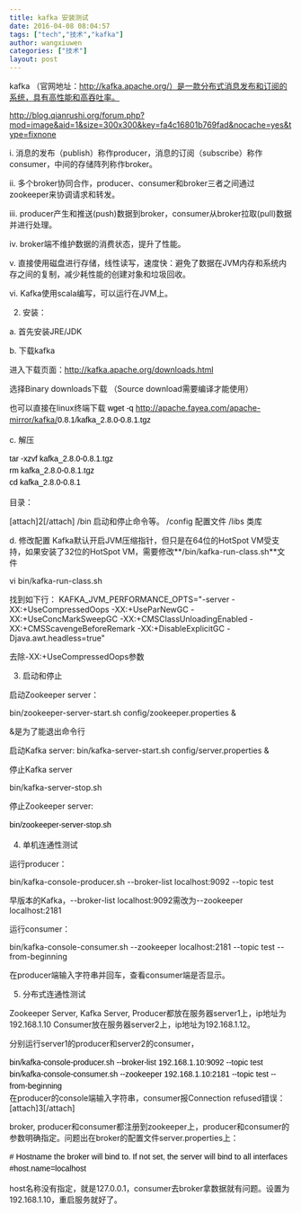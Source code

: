 ```yaml
---
title: kafka 安装测试
date: 2016-04-08 08:04:57
tags: ["tech","技术","kafka"]
author: wangxiuwen
categories: ["技术"]
layout: post
---
```


kafka （官网地址：http://kafka.apache.org/）是一款分布式消息发布和订阅的系统，具有高性能和高吞吐率。 

http://blog.qianrushi.org/forum.php?mod=image&aid=1&size=300x300&key=fa4c16801b769fad&nocache=yes&type=fixnone

i. 消息的发布（publish）称作producer，消息的订阅（subscribe）称作consumer，中间的存储阵列称作broker。 

ii. 多个broker协同合作，producer、consumer和broker三者之间通过zookeeper来协调请求和转发。 

iii. producer产生和推送(push)数据到broker，consumer从broker拉取(pull)数据并进行处理。 

iv. broker端不维护数据的消费状态，提升了性能。 

v. 直接使用磁盘进行存储，线性读写，速度快：避免了数据在JVM内存和系统内存之间的复制，减少耗性能的创建对象和垃圾回收。 

vi. Kafka使用scala编写，可以运行在JVM上。 

2. 安装： 

a. 首先安装JRE/JDK 


b. 下载kafka 

进入下载页面：http://kafka.apache.org/downloads.html 

选择Binary downloads下载 （Source download需要编译才能使用） 

也可以直接在linux终端下载 <span style="font-family: Helvetica, Tahoma, Arial, sans-serif; color: rgb(0, 0, 0); line-height: 1.5;">wget -q </span><a href="http://apache.fayea.com/apache-mirror/kafka/" target="_blank" style="font-family: Helvetica, Tahoma, Arial, sans-serif; line-height: 1.5;">http://apache.fayea.com/apache-mirror/kafka/</a><span style="font-family: Helvetica, Tahoma, Arial, sans-serif; color: rgb(0, 0, 0); line-height: 1.5;">0.8.1/kafka_2.8.0-0.8.1.tgz </span>



c. 解压 
<div><span style="color: black; font-family: Helvetica, Tahoma, Arial, sans-serif; line-height: 1.5;">tar -xzvf kafka_2.8.0-0.8.1.tgz  </span></div><div><span style="color: black; font-family: Helvetica, Tahoma, Arial, sans-serif; line-height: 1.5;">rm kafka_2.8.0-0.8.1.tgz  </span></div><div><span style="color: black; font-family: Helvetica, Tahoma, Arial, sans-serif; line-height: 1.5;">cd kafka_2.8.0-0.8.1</span></div>
  



目录： 

[attach]2[/attach]
/bin 启动和停止命令等。 
/config 配置文件 
/libs 类库 

d. 修改配置 
Kafka默认开启JVM压缩指针，但只是在64位的HotSpot VM受支持，如果安装了32位的HotSpot VM，需要修改**/bin/kafka-run-class.sh**文件 


vi bin/kafka-run-class.sh  



找到如下行： 
KAFKA_JVM_PERFORMANCE_OPTS="-server -XX:+UseCompressedOops -XX:+UseParNewGC -XX:+UseConcMarkSweepGC -XX:+CMSClassUnloadingEnabled -XX:+CMSScavengeBeforeRemark -XX:+DisableExplicitGC -Djava.awt.headless=true"  


去除-XX:+UseCompressedOops参数 

3. 启动和停止 

启动Zookeeper server： 



bin/zookeeper-server-start.sh config/zookeeper.properties &  


&是为了能退出命令行 

启动Kafka server: 
bin/kafka-server-start.sh config/server.properties &  



停止Kafka server 


bin/kafka-server-stop.sh<span style="color: black; font-family: Helvetica, Tahoma, Arial, sans-serif; line-height: 1.5; background-color: rgb(255, 255, 255);"> </span>


停止Zookeeper server: 
<div><span style="color: black; font-family: Helvetica, Tahoma, Arial, sans-serif; line-height: 1.5;">
</span></div><div><span style="color: black; font-family: Helvetica, Tahoma, Arial, sans-serif; line-height: 1.5;">bin/zookeeper-server-stop.sh  </span></div>




4. 单机连通性测试 

运行producer： 


bin/kafka-console-producer.sh --broker-list localhost:9092 --topic test  


早版本的Kafka，--broker-list localhost:9092需改为--zookeeper localhost:2181 

运行consumer： 


bin/kafka-console-consumer.sh --zookeeper localhost:2181 --topic test --from-beginning  

在producer端输入字符串并回车，查看consumer端是否显示。 

5. 分布式连通性测试 

Zookeeper Server, Kafka Server, Producer都放在服务器server1上，ip地址为192.168.1.10 
Consumer放在服务器server2上，ip地址为192.168.1.12。 

分别运行server1的producer和server2的consumer， 
<div><span style="color: black; font-family: Helvetica, Tahoma, Arial, sans-serif; line-height: 1.5;">bin/kafka-console-producer.sh --broker-list 192.168.1.10:9092 --topic test  </span></div><div><span style="color: black; line-height: 1.5; font-family: Helvetica, Tahoma, Arial, sans-serif;">bin/kafka-console-consumer.sh --zookeeper 192.168.1.10:2181 --topic test --from-beginning</span></div>
在producer的console端输入字符串，consumer报Connection refused错误： 
[attach]3[/attach]

broker, producer和consumer都注册到zookeeper上，producer和consumer的参数明确指定。问题出在broker的配置文件server.properties上： 
<div><span style="color: black; font-family: Helvetica, Tahoma, Arial, sans-serif; line-height: 1.5;">
</span></div><div><font color="rgb(0, 0, 0)"><font face="Helvetica, Tahoma, Arial, sans-serif"><font face="Monaco,"></font></font><span style="color: black; font-family: Helvetica, Tahoma, Arial, sans-serif; line-height: 1.5;"># Hostname the broker will bind to. If not set, the server will bind to all interfaces  </span></font></div><div><font color="rgb(0, 0, 0)"><span style="color: black; font-family: Helvetica, Tahoma, Arial, sans-serif; line-height: 1.5;">#host.name=localhost  </span><span style="color: black; font-family: Helvetica, Tahoma, Arial, sans-serif; line-height: 1.5;">
</span></font></div>


host名称没有指定，就是127.0.0.1，consumer去broker拿数据就有问题。设置为192.168.1.10，重启服务就好了。




